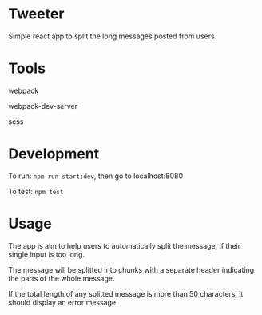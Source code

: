 # Tweeter
Simple react app to split the long messages posted from users.

# Tools
webpack

webpack-dev-server

scss

# Development
To run: `npm run start:dev`, then go to localhost:8080

To test: `npm test`

# Usage
The app is aim to help users to automatically split the message, if their single input is too long.

The message will be splitted into chunks with a separate header indicating the parts of the whole message.

If the total length of any splitted message is more than 50 characters, it should display an error message.




